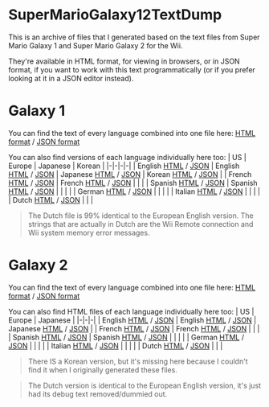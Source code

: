 # SuperMarioGalaxy12TextDump
This is an archive of files that I generated based on the text files from
Super Mario Galaxy 1 and Super Mario Galaxy 2 for the Wii.

They're available in HTML format, for viewing in browsers,
or in JSON format, if you want to work with this text programmatically
(or if you prefer looking at it in a JSON editor instead).

# Galaxy 1
You can find the text of every language combined into one file here:
[HTML format](Galaxy1/all.html) / [JSON format](Galaxy1/all.json)

You can also find versions of each language individually here too:
| US | Europe | Japanese | Korean |
|-|-|-|-|
| English [HTML](Galaxy1/UsEnglish.html) / [JSON](Galaxy1/UsEnglish.json) | English [HTML](Galaxy1/EuEnglish.html) / [JSON](Galaxy1/EuEnglish.json) | Japanese [HTML](Galaxy1/JpJapanese.html) / [JSON](Galaxy1/JpJapanese.json) | Korean [HTML](Galaxy1/KrKorean.html) / [JSON](Galaxy1/KrKorean.json) |
| French [HTML](Galaxy1/UsFrench.html) / [JSON](Galaxy1/UsFrench.json) | French [HTML](Galaxy1/EuFrench.html) / [JSON](Galaxy1/EuFrench.json) | | |
| Spanish [HTML](Galaxy1/UsSpanish.html) / [JSON](Galaxy1/UsSpanish.json) | Spanish [HTML](Galaxy1/EuSpanish.html) / [JSON](Galaxy1/EuSpanish.json) | | |
| | German [HTML](Galaxy1/EuGerman.html) / [JSON](Galaxy1/EuGerman.json) | | |
| | Italian [HTML](Galaxy1/EuItalian.html) / [JSON](Galaxy1/EuItalian.json) | | |
| | Dutch [HTML](Galaxy1/EuDutch.html) / [JSON](Galaxy1/EuDutch.json) | | |

> The Dutch file is 99% identical to the European English version. The strings that are actually in Dutch are the Wii Remote connection and Wii system memory error messages.

# Galaxy 2
You can find the text of every language combined into one file here:
[HTML format](Galaxy2/all.html) / [JSON format](Galaxy2/all.json)

You can also find HTML files of each language individually here too:
| US | Europe | Japanese |
|-|-|-|
| English [HTML](Galaxy2/UsEnglish.html) / [JSON](Galaxy2/UsEnglish.json) | English [HTML](Galaxy2/EuEnglish.html) / [JSON](Galaxy2/EuEnglish.json) | Japanese [HTML](Galaxy2/JpJapanese.html) / [JSON](Galaxy2/JpJapanese.json) |
| French [HTML](Galaxy2/UsFrench.html) / [JSON](Galaxy2/UsFrench.json) | French [HTML](Galaxy2/EuFrench.html) / [JSON](Galaxy2/EuFrench.json) | | |
| Spanish [HTML](Galaxy2/UsSpanish.html) / [JSON](Galaxy2/UsSpanish.json) | Spanish [HTML](Galaxy2/EuSpanish.html) / [JSON](Galaxy2/EuSpanish.json) | | |
| | German [HTML](Galaxy2/EuGerman.html) / [JSON](Galaxy2/EuGerman.json) | | |
| | Italian [HTML](Galaxy2/EuItalian.html) / [JSON](Galaxy2/EuItalian.json) | | |
| | Dutch [HTML](Galaxy2/EuDutch.html) / [JSON](Galaxy2/EuDutch.json) | | |

> There IS a Korean version, but it's missing here because I couldn't find it when I originally generated these files.

> The Dutch version is identical to the European English version, it's just had its debug text removed/dummied out.
